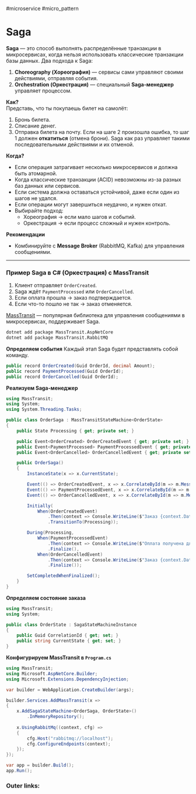 #microservice #micro_pattern

# Saga

**Saga** — это способ выполнять распределённые транзакции в микросервисах, когда нельзя использовать классические транзакции базы данных.
Два подхода к Saga:
1. **Choreography (Хореография)** — сервисы сами управляют своими действиями, отправляя события.
2. **Orchestration (Оркестрация)** — специальный **Saga-менеджер** управляет процессом.

**Как?**  
Представь, что ты покупаешь билет на самолёт:
1. Бронь билета.
2. Списание денег.
3. Отправка билета на почту.
Если на шаге 2 произошла ошибка, то шаг 1 должен **откатиться** (отмена брони). Saga как раз управляет такими последовательными действиями и их отменой.

**Когда?**
- Если операция затрагивает несколько микросервисов и должна быть атомарной.
- Когда классические транзакции (ACID) невозможны из-за разных баз данных или сервисов.
- Если система должна оставаться устойчивой, даже если один из шагов не удался.
- Если операции могут завершиться неудачно, и нужен откат.
- Выбирайте подход:
    - Хореография → если мало шагов и событий.
    - Оркестрация → если процесс сложный и нужен контроль.

**Рекомендации**
- Комбинируйте с **Message Broker** (RabbitMQ, Kafka) для управления сообщениями.

---

### **Пример Saga в C# (Оркестрация) с MassTransit**

1. Клиент отправляет `OrderCreated`.
2. Saga ждёт `PaymentProcessed` или `OrderCancelled`.
3. Если оплата прошла → заказ подтверждается.
4. Если что-то пошло не так → заказ отменяется.

[MassTransit](https://masstransit.io/) — популярная библиотека для управления сообщениями в микросервисах, поддерживает Saga.
```sh
dotnet add package MassTransit.AspNetCore
dotnet add package MassTransit.RabbitMQ
```

**Определяем события**
Каждый этап Saga будет представлять собой команду.
```csharp
public record OrderCreated(Guid OrderId, decimal Amount);
public record PaymentProcessed(Guid OrderId);
public record OrderCancelled(Guid OrderId);
```

**Реализуем Saga-менеджер**
```csharp
using MassTransit;
using System;
using System.Threading.Tasks;

public class OrderSaga : MassTransitStateMachine<OrderState>
{
    public State Processing { get; private set; }

    public Event<OrderCreated> OrderCreatedEvent { get; private set; }
    public Event<PaymentProcessed> PaymentProcessedEvent { get; private set; }
    public Event<OrderCancelled> OrderCancelledEvent { get; private set; }

    public OrderSaga()
    {
        InstanceState(x => x.CurrentState);

        Event(() => OrderCreatedEvent, x => x.CorrelateById(m => m.Message.OrderId));
        Event(() => PaymentProcessedEvent, x => x.CorrelateById(m => m.Message.OrderId));
        Event(() => OrderCancelledEvent, x => x.CorrelateById(m => m.Message.OrderId));

        Initially(
            When(OrderCreatedEvent)
                .Then(context => Console.WriteLine($"Заказ {context.Data.OrderId} создан, ожидаем оплату"))
                .TransitionTo(Processing));

        During(Processing,
            When(PaymentProcessedEvent)
                .Then(context => Console.WriteLine($"Оплата получена для заказа {context.Data.OrderId}"))
                .Finalize(),
            When(OrderCancelledEvent)
                .Then(context => Console.WriteLine($"Заказ {context.Data.OrderId} отменён"))
                .Finalize());

        SetCompletedWhenFinalized();
    }
}
```

**Определяем состояние заказа**
```csharp
using MassTransit;
using System;

public class OrderState : SagaStateMachineInstance
{
    public Guid CorrelationId { get; set; }
    public string CurrentState { get; set; }
}
```

**Конфигурируем MassTransit в `Program.cs`**
```csharp
using MassTransit;
using Microsoft.AspNetCore.Builder;
using Microsoft.Extensions.DependencyInjection;

var builder = WebApplication.CreateBuilder(args);

builder.Services.AddMassTransit(x =>
{
    x.AddSagaStateMachine<OrderSaga, OrderState>()
        .InMemoryRepository();
    
    x.UsingRabbitMq((context, cfg) =>
    {
        cfg.Host("rabbitmq://localhost");
        cfg.ConfigureEndpoints(context);
    });
});

var app = builder.Build();
app.Run();
```

### Outer links:

